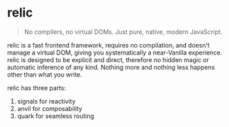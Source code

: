 # relic

> No compilers, no virtual DOMs. Just pure, native, modern JavaScript.

relic is a fast frontend framework, requires no compilation, and doesn't manage a virtual DOM, giving you systematically a near-Vanilla experience.
relic is designed to be explicit and direct, therefore no hidden magic or automatic inference of any kind. Nothing more and nothing less happens other than what you write.

relic has three parts:
1. signals for reactivity
2. anvil for composability
3. quark for seamless routing
